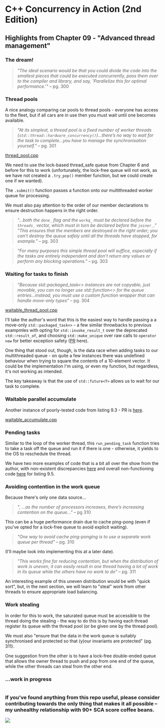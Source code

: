 # C++ Concurrency in Action (2nd Edition)

## Highlights from Chapter 09 - "Advanced thread management"

### The dream!
> _"The ideal scenario would be that you could divide the code into the smallest pieces that could be executed concurrently, pass them over to the compiler and library, and say, 'Parallelize this for optimal performance.'"_ – pg. 300

### Thread pools
A nice analogy comparing car pools to thread pools - everyone has access to the fleet, but if all cars are in use then you must wait until one becomes available.

> _"At its simplest, a thread pool is a fixed number of worker threads (`std::thread::hardware_concurrency()`)...there’s no way to wait for the task to complete...you have to manage the synchronisation yourself."_ – pg. 301

[thread_pool.cpp](thread_pool.cpp)

We need to use the lock-based thread_safe queue from Chapter 6 and before for this to work (unfortunately, the lock-free queue will not work, as we have not created a `.try_pop()` member function, but we could create one if we wanted).

The `.submit()` function passes a function onto our multithreaded worker queue for processing.

We must also pay attention to the order of our member declarations to ensure destruction happens in the right order.

> _"...both the `done_` flag and the `workq_` must be declared before the `threads_` vector, which must in turn be declared before the `joiner_`."</br>"This ensures that the members are destroyed in the right order; you can’t destroy the queue safely until all the threads have stopped, for example."_ – pg. 303

> _"For many purposes this simple thread pool will suffice, especially if the tasks are entirely independent and don’t return any values or perform any blocking operations."_ – pg. 303

### Waiting for tasks to finish
> _"Because std::packaged_task<> instances are not copyable, just movable, you can no longer use std::function<> for the queue entries...instead, you must use a custom function wrapper that can handle move-only types"_ – pg. 304

[waitable_thread_pool.cpp](waitable_thread_pool.cpp)

I'll take the author's word that this is the easiest way to handle passing a a move-only `std::packaged_task<>` - a few similar throwbacks to previous exampmles with opting for `std::invoke_result_t` over the deprecated `std::result_of`, and choosing `std::make_unique` over raw calls to `operator new` for better exception safety ([PR](https://github.com/anthonywilliams/ccia_code_samples/pull/46) here).

One thing that stood out, though, is the data race when adding tasks to our multithreaded queue - on quite a few instances there was undefined behaviour when trying to square the contents of a 10-element vector. It could be the implementation I'm using, or even my function, but regardless, it's not working as intended.

The key takeaway is that the use of `std::future<T>` allows us to wait for our task to complete.

### Waitable parallel accumulate
Another instance of poorly-tested code from listing 9.3 - PR is [here](https://github.com/anthonywilliams/ccia_code_samples/pull/48).

[waitable_accumulate.cpp](waitable_accumulate.cpp)

### Pending tasks
Similar to the loop of the worker thread, this `run_pending_task` function tries to take a task off the queue and run it if there is one - otherwise, it yields to the OS to reschedule the thread.

We have two more examples of code that is a bit all over the show from the author, with non-existent discrepancies [here]([url](https://github.com/anthonywilliams/ccia_code_samples/issues/49)) and overall non-functioning code [here]([url](https://github.com/anthonywilliams/ccia_code_samples/issues/50)) for listing 9.5.

### Avoiding contention in the work queue
Because there's only one data source...
> _", ...as the number of processors increases, there’s increasing contention on the queue..."_ – pg 310

This can be a huge performance drain due to cache ping-pong (even if you've opted for a lock-free queue to avoid explicit waiting).

> _"One way to avoid cache ping-ponging is to use a separate work queue per thread"_ – pg. 310

(I'll maybe look into implementing this at a later date).

> _"This works fine for reducing contention, but when the distribution of work is uneven, it can easily result in one thread having a lot of work in its queue while the others have no work to do"_ – pg. 311

An interesting example of this uneven distribution would be with "quick sort", but, in the next section, we will learn to "steal" work from other threads to ensure appropriate load balancing.

### Work stealing

In order for this to work, the saturated queue must be accessible to the thread doing the stealing - the way to do this is by having each thread register its queue with the thread pool (or be given one by the thread pool).

We must also "ensure that the data in the work queue is suitably synchronised and protected so that (y)our invariants are protected" (pg. 311).

One suggestion from the other is to have a lock-free double-ended queue that allows the owner thread to push and pop from one end of the queue, while the other threads can steal from the other end.

### ...work in progress
#
### If you've found anything from this repo useful, please consider contributing towards the only thing that makes it all possible – my unhealthy relationship with 90+ SCA score coffee beans.

<a href="https://www.buymeacoffee.com/ITHelpDec"><img src="https://img.buymeacoffee.com/button-api/?text=Buy me a coffee&emoji=&slug=ITHelpDec&button_colour=FFDD00&font_colour=000000&font_family=Cookie&outline_colour=000000&coffee_colour=ffffff" /></a>
